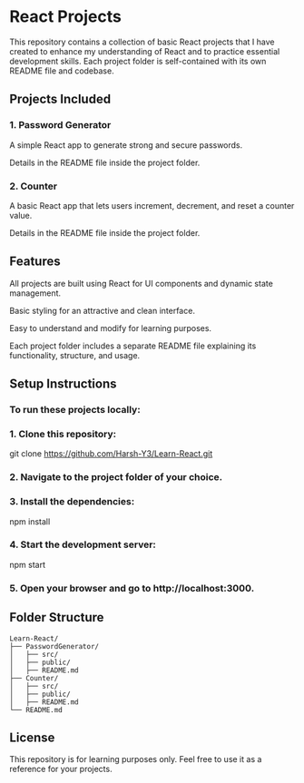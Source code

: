 

# React Projects

This repository contains a collection of basic React projects that I have created to enhance my understanding of React and to practice essential development skills. Each project folder is self-contained with its own README file and codebase.

## Projects Included

### 1. Password Generator

A simple React app to generate strong and secure passwords.

Details in the README file inside the project folder.



### 2. Counter

A basic React app that lets users increment, decrement, and reset a counter value.

Details in the README file inside the project folder.




## Features

All projects are built using React for UI components and dynamic state management.

Basic styling for an attractive and clean interface.

Easy to understand and modify for learning purposes.

Each project folder includes a separate README file explaining its functionality, structure, and usage.


## Setup Instructions

### To run these projects locally:

### 1. Clone this repository:

git clone https://github.com/Harsh-Y3/Learn-React.git


### 2. Navigate to the project folder of your choice.


### 3. Install the dependencies:

npm install


### 4. Start the development server:

npm start


### 5. Open your browser and go to http://localhost:3000.



## Folder Structure

    Learn-React/
    ├── PasswordGenerator/
    │   ├── src/
    │   ├── public/
    │   ├── README.md
    ├── Counter/
    │   ├── src/
    │   ├── public/
    │   ├── README.md
    └── README.md

## License

This repository is for learning purposes only. Feel free to use it as a reference for your projects.


